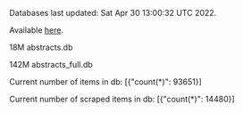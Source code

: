 Databases last updated: Sat Apr 30 13:00:32 UTC 2022. 

Available [here](https://github.com/cbeauhilton/ash-db/releases).


18M	abstracts.db

142M	abstracts_full.db

Current number of items in db:
[{"count(*)": 93651}]

Current number of scraped items in db:
[{"count(*)": 14480}]
